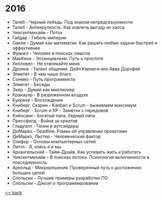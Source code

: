 # 2016

- Талеб - Черный лебедь. Под знаком непредсказуемости
- Талеб - Антихрупкость. Как извлечь выгоду из хаоса
- Чиксентмихайи - Поток
- Гайдар - Гибель империи
- Оакли - Думай как математик. Как решать любые задачи быстрее и эффективнее
- Франкл - Человек в поисках смысла
- МакКеон - Эссенциализм. Путь к простоте
- Хелловел - Не отвлекайте меня
- Дронов - Талант общения. Дейл Карнеги или Авва Дорофей
- Эпиктет - В чем наше благо
- Сонмез - Путь программиста
- Эпиктет - Беседы
- Экер - Думай как миллионер
- Кракауэр - В разреженном воздухе
- Букреев - Восхождение
- Книберг, Скарин - Kanban и Scrum - выжимаем максимум
- Книберг - Scrum и XP - Заметки с передовой
- Кийосаки - Богатый папа, бедный папа
- Прессфилд - Война за креатив
- Гладуэлл - Гении и аутсайдеры
- ДеМарко - Deadline. Роман об управлении проектами
- ДеМарко, Листер - Человеческий фактор
- Олифер - Основы компьютерных сетей
- Литтл - Я, опять я и мы
- Архангельский - Тайм-Драйв. Как успевать жить и работать
- Чиксентмихайи - В поисках потока. Психология включенности в повседневность
- Арнольд - Микрорешения. Проверенный путь к достижению больших целей
- Спольски - Лучшие примеры разработки ПО
- Спольски - Джоэл о программировании

[<< back](README.md)
